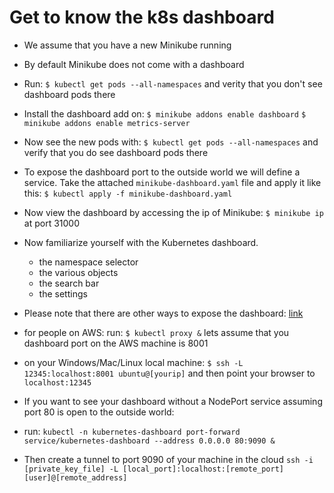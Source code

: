 # Get to know the k8s dashboard

* We assume that you have a new Minikube running

* By default Minikube does not come with a dashboard

* Run:
    `$ kubectl get pods --all-namespaces`
    and verity that you don't see dashboard pods there

* Install the dashboard add on:
    `$ minikube addons enable dashboard`
    `$ minikube addons enable metrics-server`

* Now see the new pods with:
    `$ kubectl get pods --all-namespaces`
    and verify that you do see dashboard pods there

* To expose the dashboard port to the outside world we will define a service.
    Take the attached `minikube-dashboard.yaml` file and apply it like this:
    `$ kubectl apply -f minikube-dashboard.yaml`

* Now view the dashboard by accessing the ip of Minikube:
    `$ minikube ip`
    at port 31000

* Now familiarize yourself with the Kubernetes dashboard.
    * the namespace selector
    * the various objects
    * the search bar
    * the settings

* Please note that there are other ways to expose the dashboard:
    [link](https://stackoverflow.com/questions/47173463/how-to-access-local-kubernetes-minikube-dashboard-remotely)

* for people on AWS:
    run:
`$ kubectl proxy &`
    lets assume that you dashboard port on the AWS machine is 8001

* on your Windows/Mac/Linux local machine:
    `$ ssh -L 12345:localhost:8001 ubuntu@[yourip]`
    and then point your browser to `localhost:12345`

* If you want to see your dashboard without a NodePort service assuming port 80 is open to the outside world:

* run:
    `kubectl -n kubernetes-dashboard port-forward service/kubernetes-dashboard --address 0.0.0.0 80:9090 &`

* Then create a tunnel to port 9090 of your machine in the cloud
    `ssh -i [private_key_file] -L [local_port]:localhost:[remote_port] [user]@[remote_address]`

